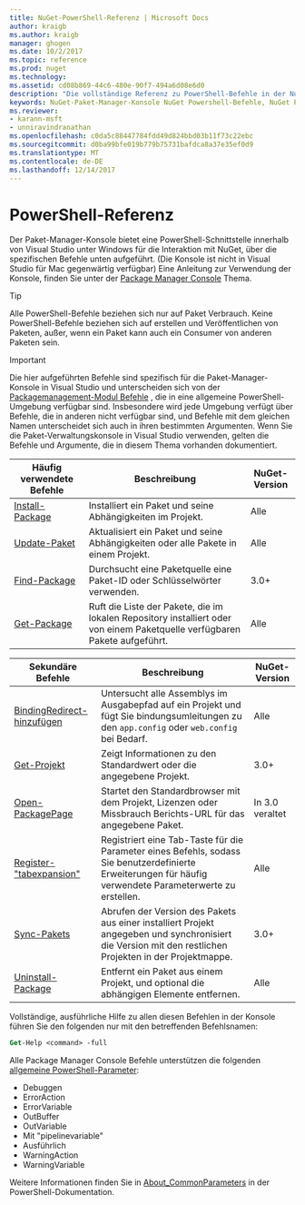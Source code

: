 ```yaml
---
title: NuGet-PowerShell-Referenz | Microsoft Docs
author: kraigb
ms.author: kraigb
manager: ghogen
ms.date: 10/2/2017
ms.topic: reference
ms.prod: nuget
ms.technology: 
ms.assetid: cd08b869-44c6-480e-90f7-494a6d08e6d0
description: "Die vollständige Referenz zu PowerShell-Befehle in der NuGet-Paket-Manager-Konsole in Visual Studio verfügbar."
keywords: NuGet-Paket-Manager-Konsole NuGet Powershell-Befehle, NuGet Powershell-Referenz
ms.reviewer:
- karann-msft
- unniravindranathan
ms.openlocfilehash: c0da5c88447784fdd49d824bbd03b11f73c22ebc
ms.sourcegitcommit: d0ba99bfe019b779b75731bafdca8a37e35ef0d9
ms.translationtype: MT
ms.contentlocale: de-DE
ms.lasthandoff: 12/14/2017
---
```

# <a name="powershell-reference"></a>PowerShell-Referenz

Der Paket-Manager-Konsole bietet eine PowerShell-Schnittstelle innerhalb von Visual Studio unter Windows für die Interaktion mit NuGet, über die spezifischen Befehle unten aufgeführt. (Die Konsole ist nicht in Visual Studio für Mac gegenwärtig verfügbar) Eine Anleitung zur Verwendung der Konsole, finden Sie unter der [Package Manager Console](../tools/package-manager-console.md) Thema.

> [!Tip]
> Alle PowerShell-Befehle beziehen sich nur auf Paket Verbrauch. Keine PowerShell-Befehle beziehen sich auf erstellen und Veröffentlichen von Paketen, außer, wenn ein Paket kann auch ein Consumer von anderen Paketen sein.

> [!Important]
> Die hier aufgeführten Befehle sind spezifisch für die Paket-Manager-Konsole in Visual Studio und unterscheiden sich von der [Packagemanagement-Modul Befehle](https://msdn.microsoft.com/powershell/reference/6/packagemanagement/packagemanagement) , die in eine allgemeine PowerShell-Umgebung verfügbar sind. Insbesondere wird jede Umgebung verfügt über Befehle, die in anderen nicht verfügbar sind, und Befehle mit dem gleichen Namen unterscheidet sich auch in ihren bestimmten Argumenten. Wenn Sie die Paket-Verwaltungskonsole in Visual Studio verwenden, gelten die Befehle und Argumente, die in diesem Thema vorhanden dokumentiert.

| Häufig verwendete Befehle | Beschreibung | NuGet-Version |
| --- | --- | --- |
| [Install-Package](ps-ref-install-package.md) | Installiert ein Paket und seine Abhängigkeiten im Projekt. | Alle |
| [Update-Paket](ps-ref-update-package.md) | Aktualisiert ein Paket und seine Abhängigkeiten oder alle Pakete in einem Projekt. | Alle |
| [Find-Package](ps-ref-find-package.md) | Durchsucht eine Paketquelle eine Paket-ID oder Schlüsselwörter verwenden. | 3.0+ |
| [Get-Package](ps-ref-get-package.md) | Ruft die Liste der Pakete, die im lokalen Repository installiert oder von einem Paketquelle verfügbaren Pakete aufgeführt. | Alle |

| Sekundäre Befehle | Beschreibung | NuGet-Version |
| --- | --- | --- |
| [BindingRedirect-hinzufügen](ps-ref-add-bindingredirect.md) | Untersucht alle Assemblys im Ausgabepfad auf ein Projekt und fügt Sie bindungsumleitungen zu den `app.config` oder `web.config` bei Bedarf. | Alle |
| [Get-Projekt](ps-ref-get-project.md) | Zeigt Informationen zu den Standardwert oder die angegebene Projekt. | 3.0+ |
| [Open-PackagePage](ps-ref-open-packagepage.md) | Startet den Standardbrowser mit dem Projekt, Lizenzen oder Missbrauch Berichts-URL für das angegebene Paket. | In 3.0 veraltet |
| [Register-"tabexpansion"](ps-ref-register-tabexpansion.md) | Registriert eine Tab-Taste für die Parameter eines Befehls, sodass Sie benutzerdefinierte Erweiterungen für häufig verwendete Parameterwerte zu erstellen. | Alle |
| [Sync-Pakets](ps-ref-sync-package.md) | Abrufen der Version des Pakets aus einer installiert Projekt angegeben und synchronisiert die Version mit den restlichen Projekten in der Projektmappe. | 3.0+ |
| [Uninstall-Package](ps-ref-uninstall-package.md) | Entfernt ein Paket aus einem Projekt, und optional die abhängigen Elemente entfernen. | Alle |

Vollständige, ausführliche Hilfe zu allen diesen Befehlen in der Konsole führen Sie den folgenden nur mit den betreffenden Befehlsnamen:

```ps
Get-Help <command> -full
```

Alle Package Manager Console Befehle unterstützen die folgenden [allgemeine PowerShell-Parameter](http://go.microsoft.com/fwlink/?LinkID=113216):

- Debuggen
- ErrorAction
- ErrorVariable
- OutBuffer
- OutVariable
- Mit "pipelinevariable"
- Ausführlich
- WarningAction
- WarningVariable

Weitere Informationen finden Sie in [About_CommonParameters](http://go.microsoft.com/fwlink/?LinkID=113216) in der PowerShell-Dokumentation.
